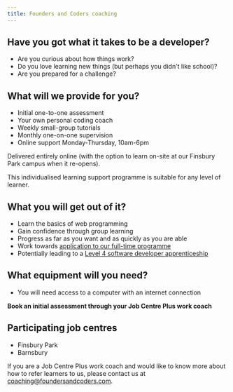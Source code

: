 ```yaml
---
title: Founders and Coders coaching
---
```


## Have you got what it takes to be a developer?
- Are you curious about how things work?
- Do you love learning new things  (but perhaps you didn't like school)?
- Are you prepared for a challenge?

## What will we provide for you?

- Initial one-to-one assessment
- Your own personal coding coach
- Weekly small-group tutorials
- Monthly one-on-one supervision
- Online support
    Monday-Thursday, 10am-6pm

Delivered entirely online (with the option to learn on-site at our Finsbury Park campus when it re-opens).

This individualised learning support programme is suitable for any level of learner.

## What you will get out of it?
- Learn the basics of web programming
- Gain confidence through group learning
- Progress as far as you want and as quickly as you are able
- Work towards [application to our full-time programme](https://www.foundersandcoders.com/apply/)
- Potentially leading to a [Level 4 software developer apprenticeship](https://www.instituteforapprenticeships.org/apprenticeship-standards/software-developer/)

## What equipment will you need?
- You will need access to a computer with an internet connection

**Book an initial assessment through your Job Centre Plus work coach**

## Participating job centres 
- Finsbury Park
- Barnsbury

If you are a Job Centre Plus work coach and would like to know more about how to refer learners to us, please contact us at coaching@foundersandcoders.com.

